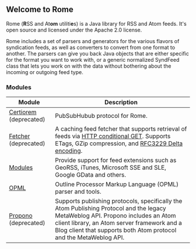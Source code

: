 ## Welcome to Rome

Rome (**R**SS and At**om** utiliti**e**s) is a Java library for RSS and Atom 
feeds. It's open source and licensed under the Apache 2.0 license.

Rome includes a set of parsers and generators for the various flavors of 
syndication feeds, as well as converters to convert from one format to another. 
The parsers can give you back Java objects that are either specific for the 
format you want to work with, or a generic normalized SyndFeed class that lets 
you work on with the data without bothering about the incoming or outgoing feed 
type.

### Modules

| Module | Description |
| --- | --- |
| [Certiorem](./Certiorem/index.html) (deprecated) | PubSubHubub protocol for Rome. |
| [Fetcher](./Fetcher/index.html) (deprecated) |A caching feed fetcher that supports retrieval of feeds via [HTTP conditional GET](http://fishbowl.pastiche.org/2002/10/21/http_conditional_get_for_rss_hackers). Supports ETags, GZip compression, and [RFC3229 Delta encoding](https://en.wikipedia.org/wiki/Delta_encoding#Delta_encoding_in_HTTP). |
| [Modules](./Modules/index.html) | Provide support for feed extensions such as GeoRSS, iTunes, Microsoft SSE and SLE, Google GData and others. |
| [OPML](./Opml/index.html) | Outline Processor Markup Language (OPML) parser and tools. |
| [Propono](./Propono/index.html) (deprecated) | Supports publishing protocols, specifically the Atom Publishing Protocol and the legacy MetaWeblog API. Propono includes an Atom client library, an Atom server framework and a Blog client that supports both Atom protocol and the MetaWeblog API. |
